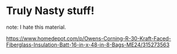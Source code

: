 # **Truly Nasty stuff!**
note: I hate this material.

https://www.homedepot.com/p/Owens-Corning-R-30-Kraft-Faced-Fiberglass-Insulation-Batt-16-in-x-48-in-8-Bags-ME24/315273563
